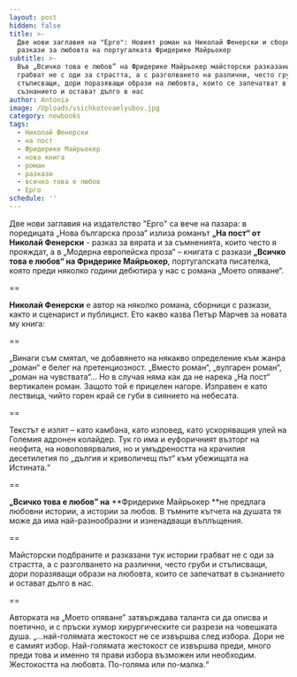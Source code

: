 ```yaml
---
layout: post
hidden: false
title: >-
  Две нови заглавия на "Ерго": Новият роман на Николай Фенерски и сборник с
  разкази за любовта на португалката Фридерике Майрьокер
subtitle: >-
  Във „Всичко това е любов” на Фридерике Майрьокер майсторски разказани истории
  грабват не с оди за страстта, а с разголването на различни, често груби и
  стъписващи, дори поразяващи образи на любовта, които се запечатват в
  съзнанието и остават дълго в нас
author: Antonia
image: /Uploads/vsichkotovaelyubov.jpg
category: newbooks
tags:
  - Николай Фенерски
  - на пост
  - Фридерике Майрьокер
  - нова книга
  - роман
  - разкази
  - всичко това е любов
  - Ерго
schedule: ''
---
```

Две нови заглавия на издателство "Ерго" са вече на пазара: в поредицата „Нова българска проза“ излиза романът **„На пост“ от Николай Фенерски** - разказ за вярата и за съмненията, които често я прояждат, а в „Модерна европейска проза“ – книгата с разкази **„Всичко това е любов“ на Фридерике Майрьокер**, португалската писателка, която преди няколко години дебютира у нас с романа „Моето опяване“.

\==

**Николай Фенерски** е автор на няколко романа, сборници с разкази, както и сценарист и публицист. Ето какво казва Петър Марчев за новата му книга:

\==

„Винаги съм смятал, че добавянето на някакво определение към жанра „роман“ е белег на претенциозност. „Вместо роман“, „вулгарен роман“, „роман на чувствата“... Но в случая няма как да не нарека „На пост“ вертикален роман. Защото той е прицелен нагоре. Изправен е като лествица, чийто горен край се губи в сиянието на небесата.

\==

Текстът е излят – като камбана, като изповед, като ускоряващия улей на Големия адронен колайдер. Тук го има и еуфоричният възторг на неофита, на новоповярвалия, но и умъдреността на крачилия десетилетия по „дългия и криволичещ път“ към убежищата на Истината.“

\==

**„Всичко това е любов” на** **Фридерике Майрьокер **не предлага любовни истории, а истории за любов. В тъмните кътчета на душата тя може да има най-разнообразни и изненадващи въплъщения.

\==

Майсторски подбраните и разказани тук истории грабват не с оди за страстта, а с разголването на различни, често груби и стъписващи, дори поразяващи образи на любовта, които се запечатват в съзнанието и остават дълго в нас. 

\==

Авторката на „Моето опяване” затвърждава таланта си да описва и поетично, и с пръски хумор хирургическите си разрези на човешката душа. „...най-голямата жестокост не се извършва след избора. Дори не е самият избор. Най-голямата жестокост се извършва преди, много преди това и именно тя прави избора възможен или необходим. Жестокостта на любовта. По-голяма или по-малка.“

